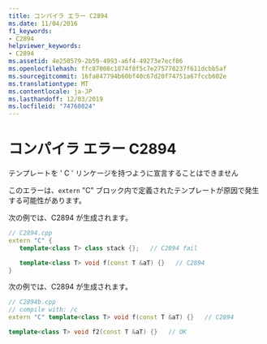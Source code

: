 ```yaml
---
title: コンパイラ エラー C2894
ms.date: 11/04/2016
f1_keywords:
- C2894
helpviewer_keywords:
- C2894
ms.assetid: 4e250579-2b59-4993-a6f4-49273e7ecf06
ms.openlocfilehash: ffc87008c1874f8f5c7e275778237f611dcbb5af
ms.sourcegitcommit: 16fa847794b60bf40c67d20f74751a67fccb602e
ms.translationtype: MT
ms.contentlocale: ja-JP
ms.lasthandoff: 12/03/2019
ms.locfileid: "74760824"
---
```

# <a name="compiler-error-c2894"></a>コンパイラ エラー C2894

テンプレートを ' C ' リンケージを持つように宣言することはできません

このエラーは、`extern` "C" ブロック内で定義されたテンプレートが原因で発生する可能性があります。

次の例では、C2894 が生成されます。

```cpp
// C2894.cpp
extern "C" {
   template<class T> class stack {};   // C2894 fail

   template<class T> void f(const T &aT) {}   // C2894
}
```

次の例では、C2894 が生成されます。

```cpp
// C2894b.cpp
// compile with: /c
extern "C" template<class T> void f(const T &aT) {}   // C2894

template<class T> void f2(const T &aT) {}   // OK
```
